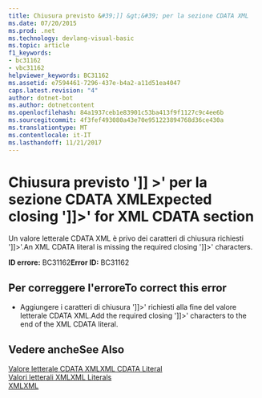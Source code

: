 ```yaml
---
title: Chiusura previsto &#39;]] &gt;&#39; per la sezione CDATA XML
ms.date: 07/20/2015
ms.prod: .net
ms.technology: devlang-visual-basic
ms.topic: article
f1_keywords:
- bc31162
- vbc31162
helpviewer_keywords: BC31162
ms.assetid: e7594461-7296-437e-b4a2-a11d51ea4047
caps.latest.revision: "4"
author: dotnet-bot
ms.author: dotnetcontent
ms.openlocfilehash: 84a1937ceb1e83901c53ba413f9f1127c9c4ee6b
ms.sourcegitcommit: 4f3fef493080a43e70e951223894768d36ce430a
ms.translationtype: MT
ms.contentlocale: it-IT
ms.lasthandoff: 11/21/2017
---
```

# <a name="expected-closing-39gt39-for-xml-cdata-section"></a><span data-ttu-id="42896-102">Chiusura previsto &#39;]] &gt;&#39; per la sezione CDATA XML</span><span class="sxs-lookup"><span data-stu-id="42896-102">Expected closing &#39;]]&gt;&#39; for XML CDATA section</span></span>
<span data-ttu-id="42896-103">Un valore letterale CDATA XML è privo dei caratteri di chiusura richiesti ']]>'.</span><span class="sxs-lookup"><span data-stu-id="42896-103">An XML CDATA literal is missing the required closing ']]>' characters.</span></span>  
  
 <span data-ttu-id="42896-104">**ID errore:** BC31162</span><span class="sxs-lookup"><span data-stu-id="42896-104">**Error ID:** BC31162</span></span>  
  
## <a name="to-correct-this-error"></a><span data-ttu-id="42896-105">Per correggere l'errore</span><span class="sxs-lookup"><span data-stu-id="42896-105">To correct this error</span></span>  
  
-   <span data-ttu-id="42896-106">Aggiungere i caratteri di chiusura ']]>' richiesti alla fine del valore letterale CDATA XML.</span><span class="sxs-lookup"><span data-stu-id="42896-106">Add the required closing ']]>' characters to the end of the XML CDATA literal.</span></span>  
  
## <a name="see-also"></a><span data-ttu-id="42896-107">Vedere anche</span><span class="sxs-lookup"><span data-stu-id="42896-107">See Also</span></span>  
 [<span data-ttu-id="42896-108">Valore letterale CDATA XML</span><span class="sxs-lookup"><span data-stu-id="42896-108">XML CDATA Literal</span></span>](../../visual-basic/language-reference/xml-literals/xml-cdata-literal.md)  
 [<span data-ttu-id="42896-109">Valori letterali XML</span><span class="sxs-lookup"><span data-stu-id="42896-109">XML Literals</span></span>](../../visual-basic/language-reference/xml-literals/index.md)  
 [<span data-ttu-id="42896-110">XML</span><span class="sxs-lookup"><span data-stu-id="42896-110">XML</span></span>](../../visual-basic/programming-guide/language-features/xml/index.md)
